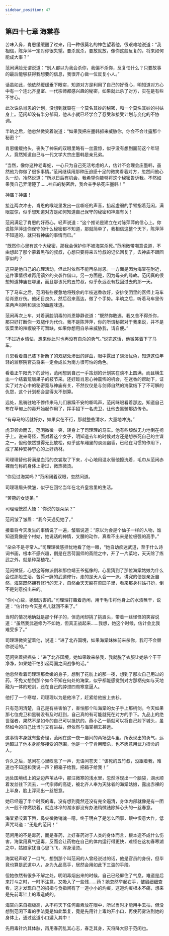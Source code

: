 ```yaml
---
sidebar_position: 47
---
```


## 第四十七章 **海棠春**

苦味入鼻，肖恩缓缓醒了过来，用一种很莫名的神色望着他，很艰难地说道：“我相信，陈萍萍一定对你很失望。要杀就杀，要放就放，像你这般反复的，将来如何能成大事？”

范闲满脸无谓说道：“别人都以为我会杀你，我偏不杀你，反复怕什么？只要故事的最后能够获得我想要的信息，我很开心做一位反复小人。”

话虽如此，他依然缓缓垂下眼帘，知道对方是利用了自己的好奇心，明知道对方心中有一个连北齐皇室、一代宗师都感兴趣的秘密，如果就此杀了对方，实在是有些不甘心。

此次诛杀肖恩的计划，没想到就毁在一个莫名其妙的秘密，和一个莫名其妙的村姑身上。范闲却没有半分郁闷，他从小就已经学会了忍受和接受计划与变化的不协调。

半晌之后，他忽然微笑着说道：“如果我把庄墨韩抓来威胁你，你会不会吐露那个秘密？”

肖恩缓缓抬头，丧失了神采的双眼里略有一丝震惊，似乎没有想到面前这个年轻人，竟然知道自己与一代文学大宗庄墨韩是亲兄弟。

“当然，像你这种老毒蛇，一心只为自己死活考虑的人，估计不会理会庄墨韩，虽然他为你做了很多事情。”范闲继续用那种压迫感十足的微笑看着对方，忽然间他心头一动，冷然说道：“所以日后有机会，我希望你能够将这个秘密告诉我。不然如果我自己弄清楚了……神庙的秘密后，我会亲手杀死庄墨韩！”

神庙？神庙！

接连两次冲击，肖恩的喉咙里发出一丝嘶哑的声音，抬起虚弱的手臂指着范闲，满眼震惊，似乎想知道对方是如何知道自己保守的秘密和神庙有关！

范闲满足了肖恩的好奇心，轻声说道：“这个推论是建立在对陈萍萍的信心上。你说陈萍萍连你保守的什么秘密都不知道，那就简单了，我相信这整个天下，陈萍萍不知道的，就只有神庙的事情而已。”

“既然你心里有这个大秘密，那我会保护你不被海棠杀死。”范闲微带嘲意说道，不由想起了那个蒙着黑布的叔叔，心想只要将来五竹叔的记忆回复了，去神庙不跟回家似的？

这只是他自己的心理活动，但此时依然不能再杀肖恩。一方面是因为海棠在附近，这件事情很难再用镇外的突袭作借口。另一方面是，因为母亲的缘故。范闲真的很想知道神庙在哪里，而且那该死的五竹叔，似乎永远没有找回过去的那一天。

下了马车之后，范闲有些疲惫地将残余的半枝迷香收好，安排使团里的医师上马车给肖恩疗伤。他闭目良久，然后召来高达，做了个手势。半晌之后，听着马车里传来两声闷响和淡淡的血腥味道。

范闲再次上车，对着满脸阴毒的肖恩静静说道：“既然你敢逃，我又舍不得杀你，那只好打断你一双腿作为代价。我不是陈萍萍，你的所谓秘密对于我来说，并不是饭菜里的辣椒般不可暂缺，如果你想用自杀来威胁我，请自便。”

“不过近乡情怯，想来你此时也再没有自杀的勇气。”说完这话，他微笑着下了马车。

肖恩看着自己膝下折断了的双腿处渗出的鲜血，眼中露出了淡淡忧色，知道这位年轻的监察院官员将来一定会成长为南方很可怕的角色。

看着正午阳光下的营地，范闲想到自己一手策划的计划实在谈不上圆满，而且横生出一个结着荒唐果子的枝节来。还好趁肖恩心神震怖的机会，在迷香的帮助下，证实了对方心中的秘密竟与神庙有关，不然仅仅是与剑师自然的海棠结下了不可解的仇怨，这个计划都会显得太不划算。

远处，黑骑驻地不停传来马儿们暴躁不安的嘶鸣声，范闲眯眼看着那边，知道自己布在草甸上的毒开始起作用了，挥手招下一名虎卫，让他去黑骑那边传令。

“有母马的话就好办，如果实在不行，那就整些清水，大量地冲洗。”

虎卫领命而去，范闲微微一笑，转身上了司理理的马车。他有些颓然无力地倒在椅子上。说来奇怪，面对着这个女子，明知道去年的时候对方还是想杀死自己的主谋之一，但他依然觉得无比放松，似乎这车厢里的淡淡幽香，已经在习惯的作用下，成了某种安神宁心的上好药材。

司理理替他将满是血污的衣裳取了下来，小心地用温水替他擦洗着，毛巾从范闲赤裸而匀称的身体上滑过，微热微烫。

“你见过海棠吗？”范闲闭着双眼，忽然问道。

司理理眉头微皱，似乎在回忆当年在北齐皇宫里的生活。

“苦荷的女徒弟。”

司理理恍然大悟：“你说的是朵朵？”

范闲皱了皱眉：“我今天遇见她了。”

接着将今天发生的事情说了一遍，皱眉说道：“原以为会是个仙子一样的人物，谁知道竟像是个村姑，她说话的神情，叉腰的动作，真看不出来是位极强的高手。”

“朵朵不是寻常人。”司理理微感担忧地看了他一眼，“她自幼痴迷武道，至于什么诗词书画，根本不感兴趣，倒是在苦荷国师的斋院之中，开了一片菜地，天天除了练武之外，就是种菜植花。”

范闲微怔，心想这等做派倒和那位靖王爷挺像的，心里猜到了那位海棠姑娘为什么会过那般生活，苦荷一脉的武道修行，走的是天人合一一派，讲究的便是亲近自然，海棠既然拥有修行的天才，自然会天天躲在菜园子里，看来那身村姑打扮，倒不是刻意扮出来的。

“你小心些，她很厉害的。”司理理打趣着范闲，用干毛巾将他身上的水渍蘸干，说道：“估计你今天差点儿就回不来了。”

当时的情况地确就是那个样子的，但范闲却挑了挑眉头，带着一丝怪怪的笑容说道：“虽然我武道修为不如她，但真正战起来……我想，她这个时候，估计会比我难受多了。”

司理理微笑望着他，说道：“进了北齐国境，如果海棠妹妹前来杀你，我可不会替你说话的。”

范闲笑着摇摇头：“进了北齐国境，她如果敢来杀我，我就脱了衣服让她杀个干干净净，如果她不怕引起两国之间战争的话。”

他忽然看着司理理那柔嫩的身子，想到了花舫上的那一夜，想到了那次自己用过的药，不免又想到那个如今不知在何处的海棠，似乎都能感觉到对方那柄宛如与天地融为一体的短剑，还在自己的脖颈四周寒意逼人。

他打了一个寒噤，司理理以为是他冷了，赶紧给他披上衣衫。

只有范闲清楚，自己是有些害怕了，害怕那个叫海棠的女子手上那柄剑。今天如果那七位虎卫和黑骑没有及时赶到，自己真的有可能就死在对方的手下。九品上的绝世强者，果然不是如今的自己可以抵抗的。燕小乙一箭就可以将自己射下城头，虽然如今的自己比当时又有进益，但依然与海棠相去甚远。

这事情本身就有些奇怪，范闲在这一夜一晨间的两场战斗里，所表现出的勇气，远远超过了他本身能够接受的范围，他是一个宁肯用暗杀，也不愿意用武力搏命的人。

许久之后，范闲在心里叹息了一声，无语问苍天：“该死的五竹叔，没跟着我，难道也不知道和我说一声？把箱子给我，把箱子给我！”

远处国境线上的湖边芦苇丛中，那汪微寒的浅水里，忽然浮现出一个脑袋，湖水顺着发丝往下流去，一代宗师的高徒，被北齐人奉为天脉者的海棠姑娘，露出赤裸的上半身，脸上浮现出一丝怒意。

她已经逼了半个时辰的毒，没有想到竟然还没有完全逼清，身体内部就像是有一团火一般不停燃烧着，就连冰冷的湖水都没有办法稍微祛除掉心头的一丝春意。

海棠紧咬着下唇，鼻尖微微销魂一嗯，终于明白了是怎么回事，眼中恨意大作，低声咒骂道：“无耻的范闲！”

范闲用的不是毒药，而是春药，上好春药对于人类的身体而言，根本造不成什么伤害，海棠用真气逼毒，反而会让药物在自己的体内运行得更快，难怪在这初春寒湖之中，姑娘家犹自心思飞飞，浑身滚烫。

海棠轻声叹了一口气，想到那个叫范闲的人曾经说过的话，他是官员的身份，但毕竟也算是武道中人，身为九品高手，居然会用如此下三滥的手段。

但她依然有很多不解之处，明明毒烟出来的时候，自己已经屏住了气息，难道是后来打斗之时，一时不注意，又吸入了一些残……药？她忽然举起右手，皱眉细细查看，这才发现自己的拇指与食指间有了一道小小的灼痕，这道灼痕根本不痛，想来是先前毒针上的毒造成的。

海棠向来自视极高，从不将天下任何毒素放在眼中，所以当时才能用手去拈，但没想到范闲下毒的手法竟是如此繁复，竟是先用针上毒灼开小口，再使药雾沾到她的身体上，通过这道小口遁入其中！

先用毒针灼其体肤，再用春药乱其心志，春乏其身，天将降大怒于范闲也。

